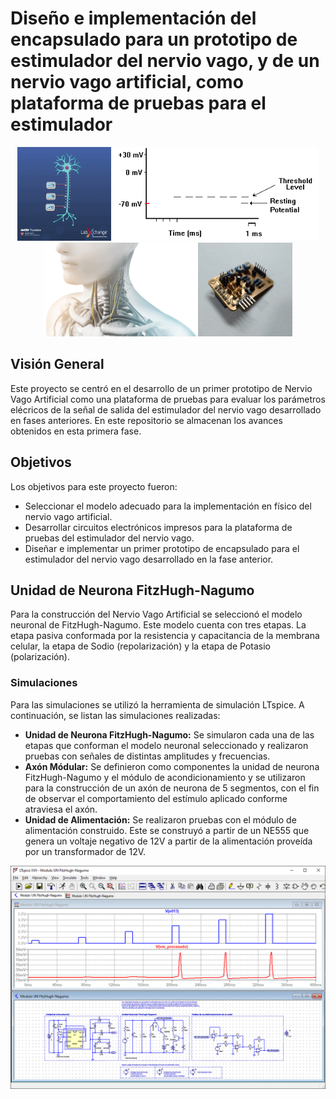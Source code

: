 # Diseño e implementación del encapsulado para un prototipo de estimulador del nervio vago, y de un nervio vago artificial, como plataforma de pruebas para el estimulador

<p align="center">
<img src="https://github.com/ionas-UVG/Tesis-2022-Nervio-Vago-Artificial/blob/5153043706a7ae2c09a8a88e634a6104756698e3/Documentos/Imagenes/GIF/neuron.gif" height="150"> <img src="https://github.com/ionas-UVG/Tesis-2022-Nervio-Vago-Artificial/blob/e79cc0adab2fa9ac0317886fba2164efc780ccc1/Documentos/Imagenes/GIF/action-potential-graphics.gif" height="150"><img src="https://github.com/ionas-UVG/Tesis-2022-Nervio-Vago-Artificial/blob/2e7fbe03dd19fab017b71f1059ad863009ae48de/Documentos/Imagenes/GIF/vns%20therapy.gif" height="150"><img src="https://github.com/ionas-UVG/Tesis-2022-Nervio-Vago-Artificial/blob/e79cc0adab2fa9ac0317886fba2164efc780ccc1/Documentos/Imagenes/GIF/pcb.gif" height="150">
 </p>
 
## Visión General
Este proyecto se centró en el desarrollo de un primer prototipo de Nervio Vago Artificial como una plataforma de pruebas para evaluar los parámetros elécricos de la señal de salida del estimulador del nervio vago desarrollado en fases anteriores. En este repositorio se almacenan los avances obtenidos en esta primera fase.

## Objetivos
Los objetivos para este proyecto fueron:
* Seleccionar el modelo adecuado para la implementación en físico del nervio vago artificial.  
* Desarrollar circuitos electrónicos impresos para la plataforma de pruebas del estimulador del nervio vago.  
* Diseñar e implementar un primer prototipo de encapsulado para el estimulador del nervio vago desarrollado en la fase anterior.

## Unidad de Neurona FitzHugh-Nagumo
Para la construcción del Nervio Vago Artificial se seleccionó el modelo neuronal de FitzHugh-Nagumo. Este modelo cuenta con tres etapas. La etapa pasiva conformada por la resistencia y capacitancia de la membrana celular, la etapa de Sodio (repolarización) y la etapa de Potasio (polarización).
 
 ### Simulaciones
 
 Para las simulaciones se utilizó la herramienta de simulación LTspice. A continuación, se listan las simulaciones realizadas:
 
 * **Unidad de Neurona FitzHugh-Nagumo:** Se simularon cada una de las etapas que conforman el modelo neuronal seleccionado y realizaron pruebas con señales de distintas amplitudes y frecuencias.
 * **Axón Módular:** Se definieron como componentes la unidad de neurona FitzHugh-Nagumo y el módulo de acondicionamiento y se utilizaron para la construcción de un axón de neurona de 5 segmentos, con el fin de observar el comportamiento del estímulo aplicado conforme atraviesa el axón. 
 * **Unidad de Alimentación:** Se realizaron pruebas con el módulo de alimentación construido. Este se construyó a partir de un NE555 que genera un voltaje negativo de 12V a partir de la alimentación proveída por un transformador de 12V.

<p align="center">
<img src="https://github.com/ionas-UVG/Tesis-2022-Nervio-Vago-Artificial/blob/b51f45b2c370843a8341eafaf512505e302ee61d/Documentos/Imagenes/ltspice-sim.png" width="700"> 
</p>

